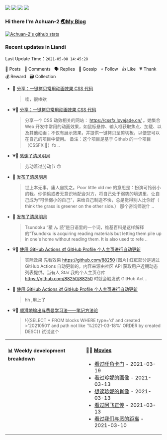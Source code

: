 
<a title="Hits" target="_blank" href="https://github.com/Achuan-2/Achuan-2"><img src="https://hits.b3log.org/Achuan-2/Achuan-2.svg"></a>  [![](https://img.shields.io/badge/dynamic/json?label=GitHub&suffix=%20followers&query=%24.data.totalSubs&url=https%3A%2F%2Fapi.spencerwoo.com%2Fsubstats%2F%3Fsource%3Dgithub%26queryKey%3DAchuan-2&labelColor=282c34&color=181717&logo=github&longCache=true)](https://github.com/Achuan-2)
[![](https://img.shields.io/badge/dynamic/json?label=Weibo&suffix=%20followers&query=%24.data.totalSubs&url=https%3A%2F%2Fapi.spencerwoo.com%2Fsubstats%2F%3Fsource%3Dweibo%26queryKey%3D2139813304&labelColor=e71f19&color=040000&logo=sina-weibo&longCache=true)](https://weibo.com/2139813304/profile)
[![](https://img.shields.io/badge/dynamic/json?color=282c34&labelColor=0084ff&label=Zhihu&suffix=%20followers&query=%24.data.totalSubs&url=https%3A%2F%2Fapi.spencerwoo.com%2Fsubstats%2F%3Fsource%3Dzhihu%26queryKey%3Dachuan-2&longCache=true)](https://www.zhihu.com/people/achuan-2)
### Hi there I'm Achuan-2 [🌏My Blog](https://achuan-2.github.io/)

[![Achuan-2's github stats](https://github-readme-stats.vercel.app/api?username=Achuan-2&show_icons=true)](https://github.com/anuraghazra/github-readme-stats)  

<table>
<tr>
<td valign="top" width="50%">

#### :bar_chart: Weekly development breakdown
<!--START_SECTION:waka-->

<!--END_SECTION:waka-->
</td>
<td valign="top" width="50%">

#### 🤾‍♂️ <a href="https://www.douban.com/people/sjx270992395/" target="_blank">Movies</a>

<!-- START_SECTION:douban -->
* <a href='http://movie.douban.com/subject/1304624/' target='_blank'>看过旺角卡门</a> - 2021-03-19
* <a href='http://movie.douban.com/subject/1292509/' target='_blank'>看过珍妮的画像</a> - 2021-03-13
* <a href='https://book.douban.com/subject/1920037/' target='_blank'>想读珍妮的肖像</a> - 2021-03-13
* <a href='http://movie.douban.com/subject/1305690/' target='_blank'>看过阿飞正传</a> - 2021-03-13
* <a href='http://movie.douban.com/subject/30181230/' target='_blank'>看过我们与恶的距离</a> - 2021-03-10
<!-- END_SECTION:douban -->
</td>
</tr>

<!--events start -->

### Recent updates in Liandi 

 Last Update Time：`2021-05-08 14:45:28`

📝 Posts &nbsp; 💬 Comments &nbsp; 🗣 Replies &nbsp; 🌙 Gossip &nbsp; ⭐️ Follow &nbsp; 👍 Like &nbsp; 💗 Thank &nbsp; 💰 Reward &nbsp; 🗃 Collection

* 💬 [分享：一键拷贝常用动画效果 CSS 代码](https://ld246.com/article/1600102389095/comment/1620382202961#comments)

  > 哇，很棒欸
* 💗📝 [分享：一键拷贝常用动画效果 CSS 代码](https://ld246.com/article/1600102389095)

  > 分享一个 CSS 动效相关的网站： https://cssfx.lovejade.cn/ 。她集合 Web 开发中常用的动画效果，如鼠标悬停、输入框获取焦点、加载、以及其他动画；不仅有展示效果，并提供一键拷贝至剪切板，以便您可以在自己的项目中使用。 备注：这个项目是基于 Github 的一个项目（CSSFX 🎉）fo ..
* 💗🌙 [感谢了清风明月](https://ld246.com/member/88250/breezemoons/1619799388768)

  > 劳动着过劳动节 🙃
* 🌙 [发布了清风明月](https://ld246.com/member/Achuan-2/breezemoons/1620381689495)

  > 世上本无事，庸人自扰之。Poor little old me 的意思是：扮演可怜弱小的我。你偷偷或者无意识地配合对方，将自己处于弱势的境遇里，让自己成为“可怜弱小的自己”，来给自己制造不快，总是觉得别人比你好（ think the grass is greener on the other side.） 那个咨询师说什 ..
* 🌙 [发布了清风明月](https://ld246.com/member/Achuan-2/breezemoons/1620317857809)

  > Tsundoku “積 ん 読”是日语里的一个词，维基百科是这样解释的“Tsundoku is acquiring reading materials but letting them pile up in one's home without reading them. It is also used to refe ..
* 💗📝 [使用 GitHub Actions 对 GitHub Profile 个人主页进行自动更新](https://ld246.com/article/1595248018192)

  > 实际效果 先看效果 https://github.com/88250 [图片] 红框部分是通过 GitHub Actions 自动更新的，内容来源由社区 API 获取用户近期动态列表提供。当有人 Star 我的个人主页仓库 https://github.com/88250/88250 时就会触发该 GitHub Act ..
* 💬 [使用 GitHub Actions 对 GitHub Profile 个人主页进行自动更新](https://ld246.com/article/1595248018192/comment/1620307982040#comments)

  > hh ,用上了
* 💗💬 [顺滑地输出与费曼学习法——笔记方法论](https://ld246.com/article/1619878388009/comment/1619924863984#comments)

  > !{{SELECT * FROM blocks WHERE type='d' and created &gt;'20210501' and path not like '%2021-03-18%' ORDER by created DESC}} 试试这个


<!--events end -->
